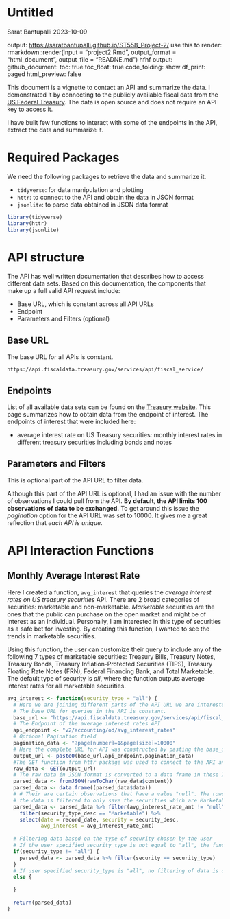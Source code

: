 Untitled
================
Sarat Bantupalli
2023-10-09

output: <https://saratbantupalli.github.io/ST558_Project-2/> use this to
render: rmarkdown::render(input = “project2.Rmd”, output_format =
“html_document”, output_file = “READNE.md”) hfhf output:
github_document: toc: true toc_float: true code_folding: show df_print:
paged html_preview: false

This document is a vignette to contact an API and summarize the data. I
demonstrated it by connecting to the publicly available fiscal data from
the [US Federal
Treasury](https://fiscaldata.treasury.gov/api-documentation/). The data
is open source and does not require an API key to access it.

I have built few functions to interact with some of the endpoints in the
API, extract the data and summarize it.

# Required Packages

We need the following packages to retrieve the data and summarize it.

- `tidyverse`: for data manipulation and plotting  
- `httr`: to connect to the API and obtain the data in JSON format  
- `jsonlite`: to parse data obtained in JSON data format

``` r
library(tidyverse)
library(httr)
library(jsonlite)
```

# API structure

The API has well written documentation that describes how to access
different data sets. Based on this documentation, the components that
make up a full valid API request include:

- Base URL, which is constant across all API URLs  
- Endpoint  
- Parameters and Filters (optional)

## Base URL

The base URL for all APIs is constant.

`https://api.fiscaldata.treasury.gov/services/api/fiscal_service/`

## Endpoints

List of all available data sets can be found on the [Treasury
website](https://fiscaldata.treasury.gov/datasets/). This page
summarizes how to obtain data from the endpoint of interest. The
endpoints of interest that were included here:

- average interest rate on US Treasury securities: monthly interest
  rates in different treasury securities including bonds and notes

## Parameters and Filters

This is optional part of the API URL to filter data.

Although this part of the API URL is optional, I had an issue with the
number of observations I could pull from the API. **By default, the API
limits 100 observations of data to be exchanged**. To get around this
issue the *pagination* option for the API URL was set to 10000. It gives
me a great reflection that *each API is unique*.

# API Interaction Functions

## Monthly Average Interest Rate

Here I created a function, `avg_interest` that queries the *average
interest rates on US treasury securities* API. There are 2 broad
categories of securities: marketable and non-marketable. *Marketable*
securities are the ones that the public can purchase on the open market
and might be of interest as an individual. Personally, I am interested
in this type of securities as a safe bet for investing. By creating this
function, I wanted to see the trends in marketable securities.

Using this function, the user can customize their query to include any
of the following 7 types of marketable securities: Treasury Bills,
Treasury Notes, Treasury Bonds, Treasury Inflation-Protected Securities
(TIPS), Treasury Floating Rate Notes (FRN), Federal Financing Bank, and
Total Marketable. The default type of security is *all*, where the
function outputs average interest rates for all marketable securities.

``` r
avg_interest <- function(security_type = "all") {
  # Here we are joining different parts of the API URL we are interested in.
  # The base URL for queries in the API is constant.
  base_url <- "https://api.fiscaldata.treasury.gov/services/api/fiscal_service/"
  # The Endpoint of the average interest rates API
  api_endpoint <- "v2/accounting/od/avg_interest_rates"
  # Optional Pagination field
  pagination_data <- "?page[number]=1&page[size]=10000"
  # Here the complete URL for API was constructed by pasting the base_url and api_endpoint url
  output_url <- paste0(base_url,api_endpoint,pagination_data)
  #The GET function from httr package was used to connect to the API and get the data 
  raw_data <- GET(output_url)
  # The raw data in JSON format is converted to a data frame in these 2 steps
  parsed_data <- fromJSON(rawToChar(raw_data$content))
  parsed_data <- data.frame((parsed_data$data))
  # # Their are certain observations that have a value "null". The rows with value "null" are removed then 
  # the data is filtered to only save the securities which are Marketable
  parsed_data <- parsed_data %>% filter(avg_interest_rate_amt != "null") %>% 
    filter(security_type_desc == "Marketable") %>%
    select(date = record_date, security = security_desc, 
           avg_interest = avg_interest_rate_amt)
  
  # Filtering data based on the type of security chosen by the user
  # If the user specified security_type is not equal to "all", the function returns data with the specified security_type
  if(security_type != "all") {
    parsed_data <- parsed_data %>% filter(security == security_type)
  }
  # If user specified security_type is "all", no filtering of data is done
  else {
    
  }
  
  return(parsed_data)
}
```
